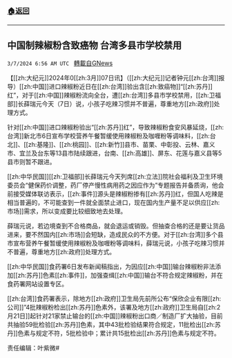 ###  [:house:返回](README.md)
---


## 中国制辣椒粉含致癌物 台湾多县市学校禁用
`3/7/2024 6:56 AM UTC ` [轉載自GNews](https://gnews.org/articles/2373146)

【[[zh:大纪元]]2024年0[[zh:3月]]07日讯】（[[zh:大纪元]]记者钟元[[zh:台湾]]报导）[[zh:中国]]进口辣椒粉近日在[[zh:台湾]]验出含[[zh:致癌物]]“[[zh:苏丹]]红”，对于[[zh:中国]]辣椒粉流向全台，遭[[zh:台湾]]多县市学校禁用，[[zh:卫福部]]长薛瑞元今天（7日）说，小孩子吃辣习惯并不普遍，尊重地方[[zh:政府]]处理方式。

针对[[zh:中国]]进口辣椒粉验出“[[zh:苏丹]]红”，导致辣椒粉食安风暴延烧，[[zh:台湾]]新北市6日宣布学校营养午餐暂缓使用辣椒粉及咖喱粉等调味料，[[zh:台北]]、[[zh:基隆]]、[[zh:桃园]]、[[zh:新竹]]县市、苗栗、中彰投、云林、嘉义市、宜兰及台东等13县市陆续跟进，台南、[[zh:高雄]]、屏东、花莲与嘉义县等5县市则暂不跟进。

[[zh:中华民国]][[zh:卫福部]]长薛瑞元今天列席[[zh:立法]]院社会福利及卫生环境委员会“健保药价调整，药厂停产慢性病用药之因应作为”专题报告并备质询，他会前接受媒体联访表示，[[zh:事件]]源头是辣椒粉掺有[[zh:苏丹]]红，但国人吃辣是相当普遍的，不可能查到一件就全面禁止进口，现在国内生产量不足以供应[[zh:市场]]需求，所以变成要比较细致地去处理。

薛瑞元说，若边境查到不合格商品，就会退运或销毁。但抽查合格的还是要让货品进来，要不然国内[[zh:市场]]会短缺，造成民众的不方便。对于[[zh:台湾]]多个县市宣布营养午餐暂缓使用辣椒粉及咖喱粉等调味料，薛瑞元说，小孩子吃辣习惯并不普遍，尊重地方[[zh:政府]]处理方式。

[[zh:中华民国]]食药署6日发布新闻稿指出，为因应[[zh:中国]]输台辣椒粉非法添加[[zh:苏丹]]色素[[zh:事件]]，加强查缉[[zh:中国]]输台不符合规定辣椒粉，并在食药署网站设置专区。

[[zh:台湾]]食药署表示，除地方[[zh:政府]]卫生局先前所公布“保欣企业有限[[zh:公司]]”4批辣椒粉检出[[zh:苏丹]]色素外，该署及地方[[zh:政府]]卫生局自[[zh:2月21日]]起针对21家禁止输台的[[zh:中国]]辣椒粉出口商／制造厂扩大抽验，目前共抽验59批检验[[zh:苏丹]]色素，其中43批检验结果符合规定，11批检出[[zh:苏丹]]色素与规定不符，5批检验中；累计共15批检出[[zh:苏丹]]色素与规定不符。

责任编辑：叶紫微#
